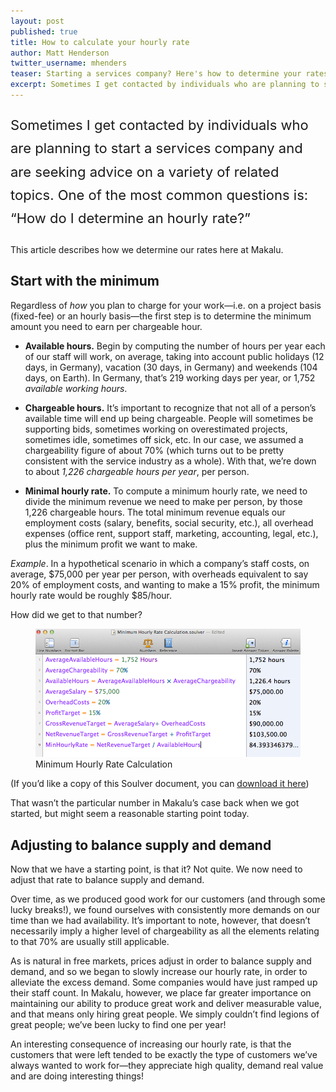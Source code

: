 ```yaml
---
layout: post
published: true
title: How to calculate your hourly rate
author: Matt Henderson
twitter_username: mhenders
teaser: Starting a services company? Here's how to determine your rates.
excerpt: Sometimes I get contacted by individuals who are planning to start a services company and are seeking advice on a variety of related topics. One of the most common questions is, “How do I determine an hourly rate?”
---
```


<p style="font-size:22px;line-height:1.7">Sometimes I get contacted by individuals who are planning to start a services company and are seeking advice on a variety of related topics. One of the most common questions is: “How do I determine an hourly rate?”</p>

This article describes how we determine our rates here at Makalu.

## Start with the minimum

Regardless of *how* you plan to charge for your work—i.e. on a project basis (fixed-fee) or an hourly basis—the first step is to determine the minimum amount you need to earn per chargeable hour.

* **Available hours.** Begin by computing the number of hours per year each of our staff will work, on average, taking into account public holidays (12 days, in Germany), vacation (30 days, in Germany) and weekends (104 days, on Earth). In Germany, that’s 219 working days per year, or 1,752 *available working hours*.

* **Chargeable hours.** It’s important to recognize that not all of a person’s available time will end up being chargeable. People will sometimes be supporting bids, sometimes working on overestimated projects, sometimes idle, sometimes off sick, etc. In our case, we assumed a chargeability figure of about 70% (which turns out to be pretty consistent with the service industry as a whole). With that, we’re down to about *1,226 chargeable hours per year*, per person.

* **Minimal hourly rate.** To compute a minimum hourly rate, we need to divide the minimum revenue we need to make per person, by those 1,226 chargeable hours. The total minimum revenue equals our employment costs (salary, benefits, social security, etc.), all overhead expenses (office rent, support staff, marketing, accounting, legal, etc.), plus the minimum profit we want to make.

*Example*. In a hypothetical scenario in which a company’s staff costs, on average, $75,000 per year per person, with overheads equivalent to say 20% of employment costs, and wanting to make a 15% profit, the minimum hourly rate would be roughly $85/hour.

How did we get to that number?

<figure class="full">
  <img src="/uploads/blog/2012-11-27/skitched-20121127-154601.png" alt="Minimum Hourly Rate Calculation">
  <figcaption>Minimum Hourly Rate Calculation</figcaption>
</figure>

(If you’d like a copy of this Soulver document, you can [download it here](/uploads/blog/2012-11-27/soulver.zip))

That wasn’t the particular number in Makalu’s case back when we got started, but might seem a reasonable starting point today.

## Adjusting to balance supply and demand

Now that we have a starting point, is that it? Not quite. We now need to adjust that rate to balance supply and demand.

Over time, as we produced good work for our customers (and through some lucky breaks!), we found ourselves with consistently more demands on our time than we had availability. It’s important to note, however, that doesn’t necessarily imply a higher level of chargeability as all the elements relating to that 70% are usually still applicable.

As is natural in free markets, prices adjust in order to balance supply and demand, and so we began to slowly increase our hourly rate, in order to alleviate the excess demand. Some companies would have just ramped up their staff count. In Makalu, however, we place far greater importance on maintaining our ability to produce great work and deliver measurable value, and that means only hiring great people. We simply couldn’t find legions of great people; we’ve been lucky to find one per year!

An interesting consequence of increasing our hourly rate, is that the customers that were left tended to be exactly the type of customers we’ve always wanted to work for—they appreciate high quality, demand real value and are doing interesting things!
